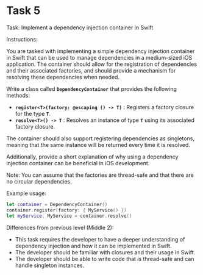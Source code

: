 # Task 5

Task: Implement a dependency injection container in Swift

Instructions:

You are tasked with implementing a simple dependency injection container in
Swift that can be used to manage dependencies in a medium-sized iOS application.
The container should allow for the registration of dependencies and their
associated factories, and should provide a mechanism for resolving these
dependencies when needed.

Write a class called **`DependencyContainer`** that provides the following
methods:

-   **`register<T>(factory: @escaping () -> T)`** : Registers a factory closure
    for the type **`T`**.
-   **`resolve<T>() -> T`** : Resolves an instance of type **`T`** using its
    associated factory closure.

The container should also support registering dependencies as singletons,
meaning that the same instance will be returned every time it is resolved.

Additionally, provide a short explanation of why using a dependency injection
container can be beneficial in iOS development.

Note: You can assume that the factories are thread-safe and that there are no
circular dependencies.

Example usage:

```swift
let container = DependencyContainer()
container.register(factory: { MyService() })
let myService: MyService = container.resolve()
```

Differences from previous level (Middle 2):

-   This task requires the developer to have a deeper understanding of
    dependency injection and how it can be implemented in Swift.
-   The developer should be familiar with closures and their usage in Swift.
-   The developer should be able to write code that is thread-safe and can
    handle singleton instances.
